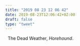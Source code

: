 ```yaml
---
title: "2019 08 23 12 06 42"
date: 2019-08-23T12:06:42+02:00
draft: false
type: "tweet"
---
```

<a href="https://music.apple.com/fr/album/horehound/320973989" class="iconfont icon-music" title="rss"></a> &nbsp; The Dead Weather, *Horehound*.
